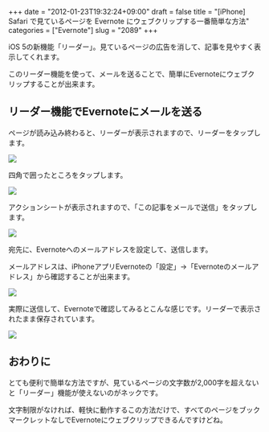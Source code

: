 +++
date = "2012-01-23T19:32:24+09:00"
draft = false
title = "[iPhone] Safari で見ているページを Evernote にウェブクリップする一番簡単な方法"
categories = ["Evernote"]
slug = "2089"
+++

iOS 5の新機能「リーダー」。見ているページの広告を消して、記事を見やすく表示してくれます。

このリーダー機能を使って、メールを送ることで、簡単にEvernoteにウェブクリップすることが出来ます。

## リーダー機能でEvernoteにメールを送る

ページが読み込み終わると、リーダーが表示されますので、リーダーをタップします。

![](/images/2012/01/2089_1.png)

四角で囲ったところをタップします。

![](/images/2012/01/2089_2.png)

アクションシートが表示されますので、「この記事をメールで送信」をタップします。

![](/images/2012/01/2089_3.png)

宛先に、Evernoteへのメールアドレスを設定して、送信します。

メールアドレスは、iPhoneアプリEvernoteの「設定」→「Evernoteのメールアドレス」から確認することが出来ます。

![](/images/2012/01/2089_4.png)

実際に送信して、Evernoteで確認してみるとこんな感じです。リーダーで表示されたまま保存されています。

![](/images/2012/01/2089_5.png)

## おわりに

とても便利で簡単な方法ですが、見ているページの文字数が2,000字を超えないと「リーダー」機能が使えないのがネックです。

文字制限がなければ、軽快に動作するこの方法だけで、すべてのページをブックマークレットなしでEvernoteにウェブクリップできるんですけどね。
